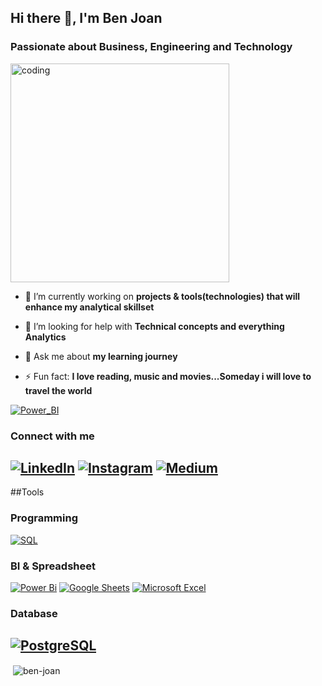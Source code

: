 <h2 align="left">Hi there 👋, I'm Ben Joan </h2>
<h3 align="left">Passionate about Business, Engineering and Technology</h3>

<img align="center" alt="coding" width="350" src="https://camo.githubusercontent.com/044d219b987b706f28dabd9346ee8d0ee48d0dc36bb914c85786d40dd151dba4/68747470733a2f2f6d656469612e67697068792e636f6d2f6d656469612f4c3152317476493973766b495777705659722f67697068792e676966">


- 🌱 I’m currently working on **projects & tools(technologies) that will enhance my analytical skillset**

- 🤝 I’m looking for help with **Technical concepts and everything Analytics**

- 💬 Ask me about **my learning journey**

- ⚡ Fun fact: **I love reading, music and movies...Someday i will love to travel the world**

[![Power_BI](https://img.shields.io/badge/Power_BI_portfolio-F2C811?style=for-the-badge&logo=powerbi&logoColor=black)](https://www.novypro.com/profile_projects/ben-joan-c)

### Connect with me
[![LinkedIn](https://img.shields.io/badge/linkedin-%230077B5.svg?style=for-the-badge&logo=linkedin&logoColor=white)](https://linkedin.com/in/ben-joan-c-5a4a4121b)
[![Instagram](https://img.shields.io/badge/Instagram-c0392b.svg?style=for-the-badge&logo=Instagram&logoColor=violet)](https://instagram.com/isbenjoan)
[![Medium](https://img.shields.io/badge/Medium-000000.svg?style=for-the-badge&logo=Medium&logoColor=white)](https://medium.com/@benjoan13)
--
##Tools

### Programming 
<a href="#"><img alt="SQL" src="https://custom-icon-badges.herokuapp.com/badge/SQL-02386E.svg?logo=database&logoColor=black"></a>
### BI & Spreadsheet
<a href="#"><img alt="Power Bi" src="https://img.shields.io/badge/Power Bi-F2C811.svg?logo=power bi&logoColor=black"></a>
<a href="#"><img alt="Google Sheets" src="https://img.shields.io/badge/Google%20Sheets-217346.svg?logo=google%20sheets&logoColor=green"></a>
<a href="#"><img alt="Microsoft Excel" src="https://img.shields.io/badge/Microsoft%20Excel-217346.svg?logo=microsoft%20excel&logoColor=green"></a>
### Database
<a href="#"><img alt="PostgreSQL" src="https://img.shields.io/badge/PostgreSQL-0047AB.svg?logo=postgresql&logoColor=blue"></a>
---



<p>&nbsp;<img align="center" src="https://github-readme-stats.vercel.app/api?username=ben-joan&show_icons=true&locale=en" alt="ben-joan" /></p>
